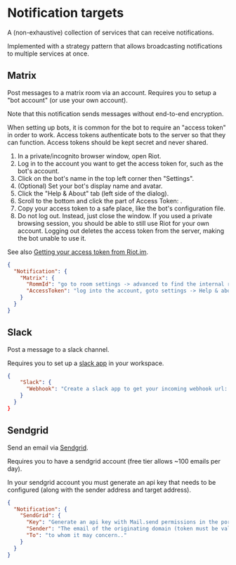 # Notification targets

A (non-exhaustive) collection of services that can receive notifications.

Implemented with a strategy pattern that allows broadcasting notifications to multiple services at once.

## Matrix

Post messages to a matrix room via an account. Requires you to setup a "bot account" (or use your own account).

Note that this notification sends messages without end-to-end encryption.

When setting up bots, it is common for the bot to require an "access token" in order to work. Access tokens authenticate bots to the server so that they can function. Access tokens should be kept secret and never shared.

1. In a private/incognito browser window, open Riot.
2. Log in to the account you want to get the access token for, such as the bot's account.
3. Click on the bot's name in the top left corner then "Settings".
4. (Optional) Set your bot's display name and avatar.
5. Click the "Help & About" tab (left side of the dialog).
6. Scroll to the bottom and click the <click to reveal> part of Access Token: <click to reveal>.
7. Copy your access token to a safe place, like the bot's configuration file.
8. Do not log out. Instead, just close the window. If you used a private browsing session, you should be able to still use Riot for your own account. Logging out deletes the access token from the server, making the bot unable to use it.


See also [Getting your access token from Riot.im](https://t2bot.io/docs/access_tokens/).

``` json
{
  "Notification": {
    "Matrix": {
      "RommId": "go to room settings -> advanced to find the internal room id",
      "AccessToken": "log into the account, goto settings -> Help & about -> click to reveal (do not log out of the account or the token is revoked)"
    }
  }
}
```

## Slack

Post a message to a slack channel.

Requires you to set up a [slack app](https://api.slack.com/messaging/webhooks) in your workspace.

``` json
{
    "Slack": {
      "Webhook": "Create a slack app to get your incoming webhook url: https://api.slack.com/messaging/webhooks"
    }
  }
}
```
## Sendgrid

Send an email via [Sendgrid](https://sendgrid.com/).

Requires you to have a sendgrid account (free tier allows ~100 emails per day).

In your sendgrid account you must generate an api key that needs to be configured (along with the sender address and target address).

``` json
{
  "Notification": {
    "SendGrid": {
      "Key": "Generate an api key with Mail.send permissions in the portal",
      "Sender": "The email of the originating domain (token must be valid for it)",
      "To": "to whom it may concern.."
    }
  }
}
```